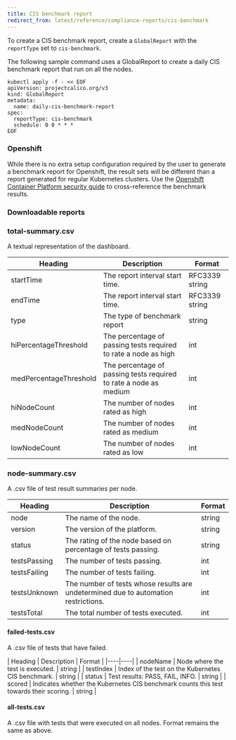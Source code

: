 ```yaml
---
title: CIS benchmark report
redirect_from: latest/reference/compliance-reports/cis-benchmark
---
```


To create a CIS benchmark report, create a `GlobalReport` with the `reportType` set to `cis-benchmark`.

The following sample command uses a GlobalReport to create a daily CIS benchmark report that run on all the nodes.

```
kubectl apply -f - << EOF
apiVersion: projectcalico.org/v3
kind: GlobalReport
metadata:
  name: daily-cis-benchmark-report
spec:
  reportType: cis-benchmark
  schedule: 0 0 * * *
EOF
```

### Openshift

While there is no extra setup configuration required by the user to generate a benchmark report for Openshift, the result sets will be different than a report generated for regular Kubernetes clusters. Use the [Openshift Container Platform security guide](https://static.open-scap.org/ssg-guides/ssg-ocp3-guide-default.html) to cross-reference the benchmark results.

### Downloadable reports

### total-summary.csv

A textual representation of the dashboard.

| Heading | Description | Format |
|----|----|----|
| startTime | The report interval start time. | RFC3339 string |
| endTime   | The report interval start time. | RFC3339 string |
| type      | The type of benchmark report | string |
| hiPercentageThreshold  | The percentage of passing tests required to rate a node as high | int |
| medPercentageThreshold | The percentage of passing tests required to rate a node as medium | int |
| hiNodeCount  | The number of nodes rated as high | int |
| medNodeCount | The number of nodes rated as medium | int |
| lowNodeCount | The number of nodes rated as low | int |

### node-summary.csv

A .csv file of test result summaries per node.

| Heading | Description | Format |
|----|----|----|
| node | The name of the node. | string |
| version | The version of the platform. | string |
| status | The rating of the node based on percentage of tests passing. | string |
| testsPassing | The number of tests passing. | int |
| testsFailing | The number of tests failing. | int |
| testsUnknown | The number of tests whose results are undetermined due to automation restrictions. | int |
| testsTotal | The total number of tests executed. | int |

#### failed-tests.csv

A .csv file of tests that have failed.

| Heading | Description | Format |
|----|----|
| nodeName  | Node where the test is executed. | string |
| testIndex | Index of the test on the Kubernetes CIS benchmark. | string |
| status    | Test results: PASS, FAIL, INFO. | string |
| scored    | Indicates whether the Kubernetes CIS benchmark counts this test towards their scoring. | string |

#### all-tests.csv

A .csv file with tests that were executed on all nodes. Format remains the same as above.
